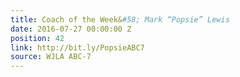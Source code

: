 ```yaml
---
title: Coach of the Week&#58; Mark “Popsie” Lewis
date: 2016-07-27 00:00:00 Z
position: 42
link: http://bit.ly/PopsieABC7
source: WJLA ABC-7
---
```


